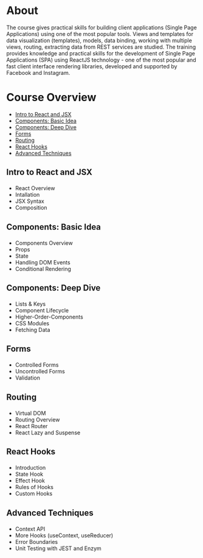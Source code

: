 # About

The course gives practical skills for building client applications (Single Page Applications) using one of the most popular tools. Views and templates for data visualization (templates), models, data binding, working with multiple views, routing, extracting data from REST services are studied. The training provides knowledge and practical skills for the development of Single Page Applications (SPA) using ReactJS technology - one of the most popular and fast client interface rendering libraries, developed and supported by Facebook and Instagram.

# Course Overview

- <a href="#INTROJSX">Intro to React and JSX</a>
- <a href="#COMPBI">Components: Basic Idea</a>
- <a href="#COMPDD">Components: Deep Dive</a>
- <a href="#FORMS">Forms</a>
- <a href="#ROUT">Routing</a>
- <a href="#REACTHOOKS">React Hooks</a>
- <a href="#ADVTECH">Advanced Techniques</a>


## <p id="INTROJSX">Intro to React and JSX</p>
- React Overview
- Intallation
- JSX Syntax
- Composition

## <p id="COMPBI">Components: Basic Idea</p>
- Components Overview
- Props
- State
- Handling DOM Events
- Conditional Rendering

## <p id="COMPDD">Components: Deep Dive</p>
- Lists & Keys
- Component Lifecycle
- Higher-Order-Components
- CSS Modules
- Fetching Data

## <p id="FORMS">Forms</p>
- Controlled Forms
- Uncontrolled Forms
- Validation

## <p id="ROUT">Routing</p>
- Virtual DOM
- Routing Overview
- React Router
- React Lazy and Suspense

## <p id="REACTHOOKS">React Hooks</p>
- Introduction
- State Hook
- Effect Hook
- Rules of Hooks
- Custom Hooks

## <p id="ADVTECH">Advanced Techniques</p>
- Context API
- More Hooks (useContext, useReducer)
- Error Boundaries
- Unit Testing with JEST and Enzym

